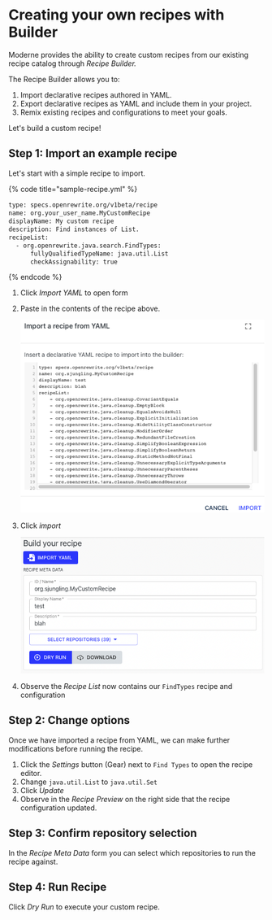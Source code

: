# Creating your own recipes with Builder

Moderne provides the ability to create custom recipes from our existing recipe catalog through _Recipe_ _Builder._

The Recipe Builder allows you to:

1. Import declarative recipes authored in YAML.
2. Export declarative recipes as YAML and include them in your project.
3. Remix existing recipes and configurations to meet your goals.

Let's build a custom recipe!

## Step 1: Import an example recipe

Let's start with a simple recipe to import.

{% code title="sample-recipe.yml" %}
```text
type: specs.openrewrite.org/v1beta/recipe
name: org.your_user_name.MyCustomRecipe
displayName: My custom recipe
description: Find instances of List.
recipeList:
  - org.openrewrite.java.search.FindTypes:
      fullyQualifiedTypeName: java.util.List
      checkAssignability: true
```
{% endcode %}

1. Click _Import YAML_ to open form
2. Paste in the contents of the recipe above.

   ![](../.gitbook/assets/builder-import-yaml.png)

3. Click _import_

   ![](../.gitbook/assets/builder-meta-data.png)

4. Observe the _Recipe List_ now contains our `FindTypes` recipe and configuration

## Step 2: Change options

Once we have imported a recipe from YAML, we can make further modifications before running the recipe.

1. Click the _Settings_ button \(Gear\) next to `Find Types` to open the recipe editor.
2. Change `java.util.List` to `java.util.Set`
3. Click _Update_
4. Observe in the _Recipe Preview_ on the right side that the recipe configuration updated.

## Step 3: Confirm repository selection

In the _Recipe Meta Data_ form you can select which repositories to run the recipe against.

## Step 4: Run Recipe

Click _Dry Run_ to execute your custom recipe.

